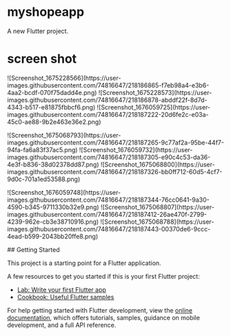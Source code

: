 # myshopeapp

A new Flutter project.
# screen shot
<p float="left">
![Screenshot_1675228566](https://user-images.githubusercontent.com/74816647/218186865-f7eb98a4-e3b6-4aa2-bcdf-070f75dadd4e.png)
![Screenshot_1675228573](https://user-images.githubusercontent.com/74816647/218186878-abddf22f-8d7d-4343-b517-e81875fbbcf6.png)
![Screenshot_1676059725](https://user-images.githubusercontent.com/74816647/218187222-20d6fe2c-e03a-45c0-ae88-9b2e463e36e2.png)
</p>
<p float="left">
![Screenshot_1675068793](https://user-images.githubusercontent.com/74816647/218187265-9c77af2a-95be-44f7-94fa-fa6a83f37ac5.png)
![Screenshot_1676059732](https://user-images.githubusercontent.com/74816647/218187305-e90c4c53-da36-4e3f-b836-38d02378dd87.png)
![Screenshot_1675068800](https://user-images.githubusercontent.com/74816647/218187326-bb0ff712-60d5-4cf7-9d0c-701a1ed53588.png)
</p>
<p float="left">
![Screenshot_1676059748](https://user-images.githubusercontent.com/74816647/218187344-76cc0641-9a30-4590-b345-9711330b32e9.png)
![Screenshot_1675068807](https://user-images.githubusercontent.com/74816647/218187412-26ae470f-2799-4239-962e-cb3e38710916.png)
![Screenshot_1675068788](https://user-images.githubusercontent.com/74816647/218187443-00370de6-9ccc-4ead-b599-2043bb20ffe8.png)
</p>
## Getting Started

This project is a starting point for a Flutter application.

A few resources to get you started if this is your first Flutter project:

- [Lab: Write your first Flutter app](https://docs.flutter.dev/get-started/codelab)
- [Cookbook: Useful Flutter samples](https://docs.flutter.dev/cookbook)

For help getting started with Flutter development, view the
[online documentation](https://docs.flutter.dev/), which offers tutorials,
samples, guidance on mobile development, and a full API reference.
